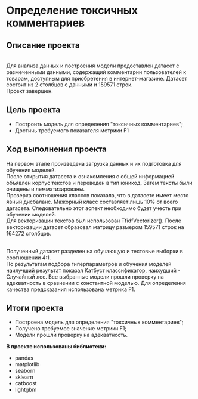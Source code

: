 # Определение токсичных комментариев
## Описание проекта

<br>Для анализа данных и построения модели предоставлен датасет с размеченными данными, содержащий комментарии пользователей к товарам, доступным для приобретения в интернет-магазине. Датасет состоит из 2 столбцов с данными и 159571 строк.
<br>Проект завершен.

## Цель проекта
- Построить модель для определения "токсичных комментариев";
- Достичь требуемого показателя метрики F1

## Ход выполнения проекта
На первом этапе произведена загрузка данных и их подготовка для обучения моделей.
<br>После открытия датасета и ознакомления с общей информацией объявлен корпус текстов и переведен в тип юникод. Затем тексты были очищены и лемматизированы.
<br>Проверка соотношения классов показала, что в датасете имеет место явный дисбаланс. Мажорный класс составляет лишь 10% от всего датасета. Следовательно этот аспект необходимо будет учесть при обучении моделей.
<br>Для векторизации текстов был использован TfidfVectorizer(). После векторизации датасет  образовал матрицу размером 159571 строк на 164272 столбцов.

<br>Полученный датасет разделен на обучающую и тестовые выборки в соотношении 4:1.
<br>По результатам подбора гиперпараметров и обучения моделей наилучший результат показал Катбуст классификатор, наихудший - Случайный лес. Все выбранные модели прошли проверку на адекватность в сравнении с константной моделью. Для определения качества предсказания использована метрика F1.

## Итоги проекта
- Построена модель для определения "токсичных комментариев";
- Получено требуемое значение метрики F1;
- Модели прошли проверку на адекватность.

**В проекте использованы библиотеки:**
- pandas
- matplotlib
- seaborn
- sklearn
- catboost
- lightgbm
